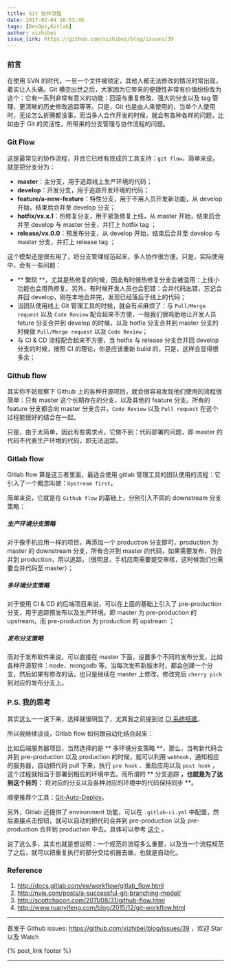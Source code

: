 ```yaml
---
title: Git 协作流程
date: 2017-02-04 16:53:45
tags: [DevOps,Gitlab]
author: xizhibei
issue_link: https://github.com/xizhibei/blog/issues/39
---
```

### 前言
在使用 SVN 的时代，一旦一个文件被锁定，其他人都无法修改的情况时常出现，着实让人头痛。Git 横空出世之后，大家因为它带来的便捷性非常有价值纷纷改为这个：它有一系列非常有意义的功能：回滚与重复修改、强大的分支以及 tag 管理、更清晰的历史修改追踪等等。只是，Git 也是由人来使用的，当单个人使用时，无论怎么折腾都没事，而当多人合作开发的时候，就会有各种各样的问题，比如由于 Git 的灵活性，所带来的分支管理与协作流程的问题。

### Git Flow
这是最常见的协作流程，并且它已经有现成的工具支持：`git flow`，简单来说，就是把分支分为：

- **master**：主分支，用于追踪线上生产环境的代码；
- **develop**：开发分支，用于追踪开发环境的代码；
- **feature/a-new-feature**：特性分支，用于不用人员开发新功能，从 develop 开始，结束后合并至 develop 分支；
- **hotfix/vx.x.1**：热修复分支，用于紧急修复上线，从 master 开始，结束后合并至 develop 与 master 分支，并打上 hotfix tag ；
- **release/vx.0.0**：预发布分支，从 develop 开始，结束后合并至 develop 与 master 分支，并打上 release tag ；

这个模型还是很有用了，将分支管理规范起来，多人协作很方便。只是，实际使用中，会有一些问题：

- ** 繁琐 **，尤其是热修复的时候，因此有时候热修复分支会被滥用：上线小功能也会用热修复。另外，有时候开发人员也会犯错：合并代码出错，忘记合并回 develop，刚在本地合并完，发现已经落后于线上的代码；
- 当团队使用线上 Git 管理工具的时候，就会有点麻烦了：与 `Pull/Merge request` 以及 `Code Review` 配合起来不方便，一般我们很鸡肋地让开发人员 feture 分支合并到 develop 的时候，以及 hotfix 分支合并到 master 分支的时候做 `Pull/Merge request` 以及 `Code Review`；
- 与 CI & CD 流程配合起来不方便，当 hotfix 与 release 分支合并回 develop 分支的时候，按照 CI 的理论，你是应该重新 build 的，只是，这样会显得很多余；

### Github flow
其实你不妨观察下 Github 上的各种开源项目，就会很容易发现他们使用的流程很简单：只有 master 这个长期存在的分支，以及其他的 feature 分支。所有的 feature 分支都会向 master 分支合并，`Code Review` 以及 `Pull request` 在这个过程能很好的结合在一起。

只是，由于太简单，因此有些需求点，它做不到：代码部署的问题，即 master 的代码不代表生产环境的代码，即无法追踪。

### Gitlab flow
Gitlab flow 算是这三者里面，最适合使用 gitlab 管理工具的团队使用的流程：它引入了一个概念叫做：`Upstream first`。

简单来说，它就是在 `Github flow` 的基础上，分别引入不同的 downstream 分支策略：

##### 生产环境分支策略
对于像手机应用一样的项目，再添加一个 production 分支即可，production 为 master 的 downstream 分支，所有合并到 master 的代码，如果需要发布，则合并到 production，用以追踪，（很明显，手机应用需要提交审核，这时候我们也需要合并代码至 master）；

##### 多环境分支策略
对于使用 CI & CD 的后端项目来说，可以在上面的基础上引入了 pre-production 分支，用于追踪预发布以及生产环境。即 master 为 pre-production 的 upstream，而 pre-production 为 production 的 upstream ；

##### 发布分支策略
而对于发布软件来说，可以直接在 master 下面，设置多个不同的发布分支，比如各种开源软件：node、mongodb 等。当每次发布新版本时，都会创建一个分支，然后如果有修改的话，也只是继续在 master 上修改，修改完后 `cherry pick` 到对应的发布分支上。

### P.S. 我的思考
其实这么一一说下来，选择就很明显了，尤其我之前提到过 [CI 系统搭建](https://github.com/xizhibei/blog/issues/26)。

所以我继续谈谈，Gitlab flow 如何跟自动化结合起来：

比如后端服务器项目，当然选择的是 ** 多环境分支策略 **，那么，当有新代码合并到 pre-production 以及 production 的时候，就可以利用 `webhook`，通知相应的服务器，自动把代码 pull 下来，执行 `pre hook` 、重启应用以及 `post hook` ，这个过程就相当于部署到相应的环境中去。而所谓的 ** 分支追踪 **，也就是为了达到这个目的：** 将对应的分支以及各种对应的环境中的代码保持同步 **。

顺便推荐个工具：[Git-Auto-Deploy](https://github.com/olipo186/Git-Auto-Deploy)。

另外，Gitlab 还提供了 environment 功能，可以在 `.gitlab-ci.yml` 中配置，然后直接点击按钮，就可以自动的把代码合并到  pre-production 以及  pre-production 合并到 production 中去。具体可以参考 [这个](https://github.com/everpeace/concourse-gitlab-flow) 。

说了这么多，其实也就是想说明：一个规范的流程多么重要，以及当一个流程规范了之后，就可以把重复执行的部分交给机器去做，也就是自动化。 

### Reference
1. http://docs.gitlab.com/ee/workflow/gitlab_flow.html
2. http://nvie.com/posts/a-successful-git-branching-model/
3. http://scottchacon.com/2011/08/31/github-flow.html
4. http://www.ruanyifeng.com/blog/2015/12/git-workflow.html



***
首发于 Github issues: https://github.com/xizhibei/blog/issues/39 ，欢迎 Star 以及 Watch

{% post_link footer %}
***